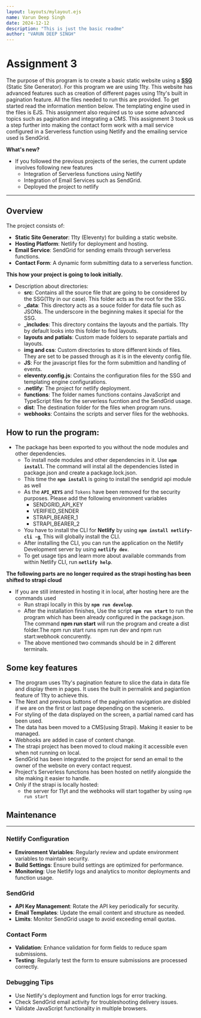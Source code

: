 ```yaml
---
layout: layouts/mylayout.ejs
name: Varun Deep Singh
date: 2024-12-12
description: "This is just the basic readme"
author: "VARUN DEEP SINGH"
---
```

# Assignment 3

The purpose of this program is to create a basic static website using a [**SSG**](https://www.cloudflare.com/learning/performance/static-site-generator/)  (Static Site Generator).  For this program we are using 11ty. This website has advanced features such as creation of different pages using 11ty's built in pagination feature. All the files needed to run this are provided. To get started read the information mention below. The templating engine used in the files is EJS. This assignment also required us to use some advanced topics such as pagination and integrating a CMS. This assignment 3 took us a step further into making the contact form work with a mail service configured in a Serverless function using Netlify and the emailing service used is SendGrid.

**What's new?**
  - If you followed the previous projects of the series, the current update involves following new features
    - Integration of Serverless functions using Netlify
    - Integration of Email Services such as SendGrid.
    - Deployed the project to netlify

---
## Overview
The project consists of:
- **Static Site Generator**: 11ty (Eleventy) for building a static website.
- **Hosting Platform**: Netlify for deployment and hosting.
- **Email Service**: SendGrid for sending emails through serverless functions.
- **Contact Form**: A dynamic form submitting data to a serverless function.



**This how your project is going to look initially.**
  
- Description about directories:
  - **src**: Contains all the source file that are going to be considered by the SSG(11ty in our case). This folder acts as the root for the SSG.
  - **_data**: This directory acts as a souce folder for data file such as JSONs. The underscore in the beginning makes it special for the SSG.
  - **_includes**: This directory contains the layouts and the partials. 11ty by default looks into this folder to find layouts.
  - **layouts and patials**: Custom made folders to separate partials and layouts.
  - **img and css**: Custom directories to store different kinds of files. They are set to be passed through as it is in the eleventy config file.
  - **JS**: For the javascript files for the form submittion and handling of events.
  - **eleventy.config.js**: Contains the configuration files for the SSG and templating engine configurations.
  - **.netlify**: The project for netlify deployment.
  - **functions**: The folder names functions contains JavaScript and TypeScript files for the serverless fucntion and the SendGrid usage.
  - **dist**: The destination folder for the files when program runs.
  - **webhooks**: Contains the scripts and server files for the webhooks.


## How to run the program:

- The package has been exported to you without the node modules and other dependencies.
  - To install node modules and other dependencies in it. Use **`npm install`**. The command will instal all the dependencies listed in package.json and create a package.lock.json.
  - This time the **`npm install`** is going to install the sendgrid api module as well
  - As the **`API_KEYS`** and `Tokens` have been removed for the security purposes. Please add the following environment variables
    - SENDGRID_API_KEY
    - VERIFIED_SENDER
    - STRAPI_BEARER_1
    - STRAPI_BEARER_2
  - You have to install the CLI for **Netlify** by using **`npm install netlify-cli -g`**, This will globally install the CLI.
  - After installing the CLI, you can run the application on the Netlify Development server by using **`netlify dev`**.
  - To get usage tips and learn more about available commands from within Netlify CLI, run **`netlify help`**.

**The following parts are no longer required as the strapi hosting has been shifted to strapi cloud**
- If you are still interested in hosting it in local, after hosting here are the commands used
  - Run strapi locally in this by **`npm run develop`**.
  - After the installation finishes, Use the script **`npm run start`** to run the program which has been already configured in the package.json. The command **npm run start** will run the program and create a dist folder.The npm run start runs npm run dev and npm run start:webhook concurently.
  - The above mentioned two commands should be in 2 different terminals.

## Some key features

- The program uses 11ty's pagination feature to slice the data in data file and display them in pages. It uses the built in permalink and pagiantion feature of 11ty to achieve this.
- The Next and previous buttons of the pagination navigation are disbled if we are on the first or last page depending on the scenerio.
- For styling of the data displayed on the screen, a partial named card has been used.
- The data has been moved to a CMS(using Strapi). Making it easier to be managed.
- Webhooks are added in case of content change.
- The strapi project has been moved to cloud making it accessible even when not running on local.
- SendGrid has been integrated to the project for send an email to the owner of the website on every contact request.
- Project's Serverless functions has been hosted on netlify alongside the site making it easier to handle.
- Only if the strapi is locally hosted:
  - the server for 11yt and the webhooks will start togather by using `npm run start`
  
## Maintenance
---
### Netlify Configuration
- **Environment Variables**: Regularly review and update environment variables to maintain security.
- **Build Settings**: Ensure build settings are optimized for performance.
- **Monitoring**: Use Netlify logs and analytics to monitor deployments and function usage.

### SendGrid
- **API Key Management**: Rotate the API key periodically for security.
- **Email Templates**: Update the email content and structure as needed.
- **Limits**: Monitor SendGrid usage to avoid exceeding email quotas.

### Contact Form
- **Validation**: Enhance validation for form fields to reduce spam submissions.
- **Testing**: Regularly test the form to ensure submissions are processed correctly.


### Debugging Tips
- Use Netlify's deployment and function logs for error tracking.
- Check SendGrid email activity for troubleshooting delivery issues.
- Validate JavaScript functionality in multiple browsers.